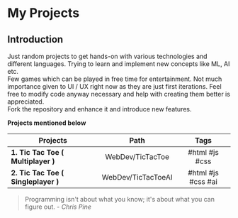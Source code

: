 # My Projects

## Introduction

Just random projects to get hands-on with various technologies and different languages. Trying to learn and implement new concepts like ML, AI etc.  
Few games which can be played in free time for entertainment. Not much importance given to UI / UX right now as they are just first iterations. Feel free to modify code anyway necessary and help with creating them better is appreciated.  
Fork the repository and enhance it and introduce new features.  

**Projects mentioned below**

| Projects                                                | Path                                                     | Tags                                                     |
| ------------------------------------------------------- |:--------------------------------------------------------:|:--------------------------------------------------------:|
| **1. Tic Tac Toe ( Multiplayer )**                      | WebDev/TicTacToe                                         | #html #js #css                                           |
| **2. Tic Tac Toe ( Singleplayer )**                     | WebDev/TicTacToeAI                                       | #html #js #css #ai                                       |




> Programming isn't about what you know; it's about what you can figure out. - *Chris Pine*
